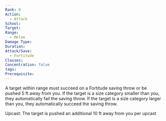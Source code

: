 ```yaml
---
Rank: 0
Action:
  - Attack
School: 
Target: 
Range:
  - Melee
Damage Type: 
Duration: 
Attack/Save:
  - Fortitude
Classes: 
Concentration: false
tags: 
Prerequisite:
---
```

A target within range must succeed on a Fortitude saving throw or be pushed 5 ft away from you. If the target is a size category smaller than you, they automatically fail the saving throw. If the target is a size category larger than you, they automatically succeed the saving throw.

Upcast: The target is pushed an additional 10 ft away from you per upcast